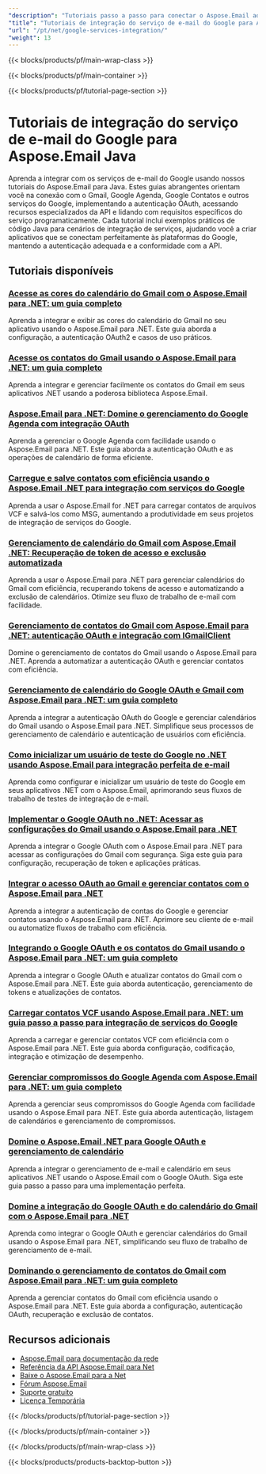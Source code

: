 ```yaml
---
"description": "Tutoriais passo a passo para conectar o Aspose.Email ao Gmail, Google Agenda, Google Contatos e outros serviços do Google em aplicativos Java."
"title": "Tutoriais de integração do serviço de e-mail do Google para Aspose.Email Java"
"url": "/pt/net/google-services-integration/"
"weight": 13
---
```


{{< blocks/products/pf/main-wrap-class >}}

{{< blocks/products/pf/main-container >}}

{{< blocks/products/pf/tutorial-page-section >}}
# Tutoriais de integração do serviço de e-mail do Google para Aspose.Email Java

Aprenda a integrar com os serviços de e-mail do Google usando nossos tutoriais do Aspose.Email para Java. Estes guias abrangentes orientam você na conexão com o Gmail, Google Agenda, Google Contatos e outros serviços do Google, implementando a autenticação OAuth, acessando recursos especializados da API e lidando com requisitos específicos do serviço programaticamente. Cada tutorial inclui exemplos práticos de código Java para cenários de integração de serviços, ajudando você a criar aplicativos que se conectam perfeitamente às plataformas do Google, mantendo a autenticação adequada e a conformidade com a API.

## Tutoriais disponíveis

### [Acesse as cores do calendário do Gmail com o Aspose.Email para .NET: um guia completo](./access-gmail-calendar-colors-aspose-email-dotnet/)
Aprenda a integrar e exibir as cores do calendário do Gmail no seu aplicativo usando o Aspose.Email para .NET. Este guia aborda a configuração, a autenticação OAuth2 e casos de uso práticos.

### [Acesse os contatos do Gmail usando o Aspose.Email para .NET: um guia completo](./access-gmail-contacts-aspose-email-dotnet/)
Aprenda a integrar e gerenciar facilmente os contatos do Gmail em seus aplicativos .NET usando a poderosa biblioteca Aspose.Email.

### [Aspose.Email para .NET: Domine o gerenciamento do Google Agenda com integração OAuth](./aspose-email-net-google-oauth-calendar-management/)
Aprenda a gerenciar o Google Agenda com facilidade usando o Aspose.Email para .NET. Este guia aborda a autenticação OAuth e as operações de calendário de forma eficiente.

### [Carregue e salve contatos com eficiência usando o Aspose.Email .NET para integração com serviços do Google](./load-save-contacts-aspose-email-net/)
Aprenda a usar o Aspose.Email for .NET para carregar contatos de arquivos VCF e salvá-los como MSG, aumentando a produtividade em seus projetos de integração de serviços do Google.

### [Gerenciamento de calendário do Gmail com Aspose.Email .NET: Recuperação de token de acesso e exclusão automatizada](./gmail-management-access-token-calendar-deletion-aspose-email-net/)
Aprenda a usar o Aspose.Email para .NET para gerenciar calendários do Gmail com eficiência, recuperando tokens de acesso e automatizando a exclusão de calendários. Otimize seu fluxo de trabalho de e-mail com facilidade.

### [Gerenciamento de contatos do Gmail com Aspose.Email para .NET: autenticação OAuth e integração com IGmailClient](./mastering-gmail-contact-management-aspose-email-net/)
Domine o gerenciamento de contatos do Gmail usando o Aspose.Email para .NET. Aprenda a automatizar a autenticação OAuth e gerenciar contatos com eficiência.

### [Gerenciamento de calendário do Google OAuth e Gmail com Aspose.Email para .NET: um guia completo](./google-oauth-gmail-calendar-management-aspose-email-dotnet/)
Aprenda a integrar a autenticação OAuth do Google e gerenciar calendários do Gmail usando o Aspose.Email para .NET. Simplifique seus processos de gerenciamento de calendário e autenticação de usuários com eficiência.

### [Como inicializar um usuário de teste do Google no .NET usando Aspose.Email para integração perfeita de e-mail](./initialize-google-test-user-dotnet-aspose-email/)
Aprenda como configurar e inicializar um usuário de teste do Google em seus aplicativos .NET com o Aspose.Email, aprimorando seus fluxos de trabalho de testes de integração de e-mail.

### [Implementar o Google OAuth no .NET: Acessar as configurações do Gmail usando o Aspose.Email para .NET](./google-oauth-aspose-email-net-access-gmail-settings/)
Aprenda a integrar o Google OAuth com o Aspose.Email para .NET para acessar as configurações do Gmail com segurança. Siga este guia para configuração, recuperação de token e aplicações práticas.

### [Integrar o acesso OAuth ao Gmail e gerenciar contatos com o Aspose.Email para .NET](./oauth-gmail-access-contact-management-aspose-email-net/)
Aprenda a integrar a autenticação de contas do Google e gerenciar contatos usando o Aspose.Email para .NET. Aprimore seu cliente de e-mail ou automatize fluxos de trabalho com eficiência.

### [Integrando o Google OAuth e os contatos do Gmail usando o Aspose.Email para .NET: um guia completo](./google-oauth-gmail-contacts-aspose-email-net/)
Aprenda a integrar o Google OAuth e atualizar contatos do Gmail com o Aspose.Email para .NET. Este guia aborda autenticação, gerenciamento de tokens e atualizações de contatos.

### [Carregar contatos VCF usando Aspose.Email para .NET: um guia passo a passo para integração de serviços do Google](./load-vcf-contacts-aspose-email-net-guide/)
Aprenda a carregar e gerenciar contatos VCF com eficiência com o Aspose.Email para .NET. Este guia aborda configuração, codificação, integração e otimização de desempenho.

### [Gerenciar compromissos do Google Agenda com Aspose.Email para .NET: um guia completo](./manage-google-calendar-aspose-email-dotnet/)
Aprenda a gerenciar seus compromissos do Google Agenda com facilidade usando o Aspose.Email para .NET. Este guia aborda autenticação, listagem de calendários e gerenciamento de compromissos.

### [Domine o Aspose.Email .NET para Google OAuth e gerenciamento de calendário](./master-aspose-email-net-google-oauth-calendar-management/)
Aprenda a integrar o gerenciamento de e-mail e calendário em seus aplicativos .NET usando o Aspose.Email com o Google OAuth. Siga este guia passo a passo para uma implementação perfeita.

### [Domine a integração do Google OAuth e do calendário do Gmail com o Aspose.Email para .NET](./master-google-oauth-gmail-calendar-aspose-email-net/)
Aprenda como integrar o Google OAuth e gerenciar calendários do Gmail usando o Aspose.Email para .NET, simplificando seu fluxo de trabalho de gerenciamento de e-mail.

### [Dominando o gerenciamento de contatos do Gmail com Aspose.Email para .NET: um guia completo](./gmail-contacts-management-aspose-email-net/)
Aprenda a gerenciar contatos do Gmail com eficiência usando o Aspose.Email para .NET. Este guia aborda a configuração, autenticação OAuth, recuperação e exclusão de contatos.

## Recursos adicionais

- [Aspose.Email para documentação da rede](https://docs.aspose.com/email/net/)
- [Referência da API Aspose.Email para Net](https://reference.aspose.com/email/net/)
- [Baixe o Aspose.Email para a Net](https://releases.aspose.com/email/net/)
- [Fórum Aspose.Email](https://forum.aspose.com/c/email)
- [Suporte gratuito](https://forum.aspose.com/)
- [Licença Temporária](https://purchase.aspose.com/temporary-license/)

{{< /blocks/products/pf/tutorial-page-section >}}

{{< /blocks/products/pf/main-container >}}

{{< /blocks/products/pf/main-wrap-class >}}

{{< blocks/products/products-backtop-button >}}